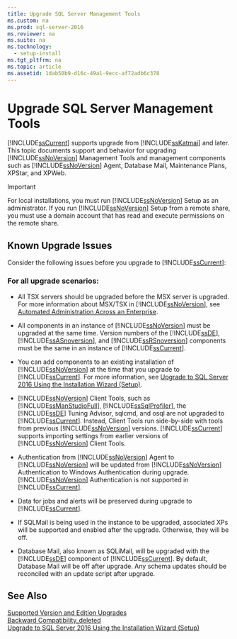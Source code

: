 ```yaml
---
title: Upgrade SQL Server Management Tools
ms.custom: na
ms.prod: sql-server-2016
ms.reviewer: na
ms.suite: na
ms.technology: 
  - setup-install
ms.tgt_pltfrm: na
ms.topic: article
ms.assetid: 1dab50b9-d16c-49a1-9ecc-af72adb6c378
---
```

# Upgrade SQL Server Management Tools
  [!INCLUDE[ssCurrent](../../Token/Other/ssCurrent_md.md)] supports upgrade from [!INCLUDE[ssKatmai](../../Token/Other/ssKatmai_md.md)] and later. This topic documents support and behavior for upgrading [!INCLUDE[ssNoVersion](../../Token/Other/ssNoVersion_md.md)] Management Tools and management components such as [!INCLUDE[ssNoVersion](../../Token/Other/ssNoVersion_md.md)] Agent, Database Mail, Maintenance Plans, XPStar, and XPWeb.  
  
> [!IMPORTANT]  
>  For local installations, you must run [!INCLUDE[ssNoVersion](../../Token/Other/ssNoVersion_md.md)] Setup as an administrator. If you run [!INCLUDE[ssNoVersion](../../Token/Other/ssNoVersion_md.md)] Setup from a remote share, you must use a domain account that has read and execute permissions on the remote share.  
  
## Known Upgrade Issues  
 Consider the following issues before you upgrade to [!INCLUDE[ssCurrent](../../Token/Other/ssCurrent_md.md)]:  
  
### For all upgrade scenarios:  
  
-   All TSX servers should be upgraded before the MSX server is upgraded. For more information about MSX\/TSX in [!INCLUDE[ssNoVersion](../../Token/Other/ssNoVersion_md.md)], see [Automated Administration Across an Enterprise](../Topic/Automated%20Administration%20Across%20an%20Enterprise.md).  
  
-   All components in an instance of [!INCLUDE[ssNoVersion](../../Token/Other/ssNoVersion_md.md)] must be upgraded at the same time. Version numbers of the [!INCLUDE[ssDE](../../Token/Other/ssDE_md.md)], [!INCLUDE[ssASnoversion](../../Token/Other/ssASnoversion_md.md)], and [!INCLUDE[ssRSnoversion](../../Token/Other/ssRSnoversion_md.md)] components must be the same in an instance of [!INCLUDE[ssCurrent](../../Token/Other/ssCurrent_md.md)].  
  
-   You can add components to an existing installation of [!INCLUDE[ssNoVersion](../../Token/Other/ssNoVersion_md.md)] at the time that you upgrade to [!INCLUDE[ssCurrent](../../Token/Other/ssCurrent_md.md)]. For more information, see [Upgrade to SQL Server 2016 Using the Installation Wizard &#40;Setup&#41;](../../Topics/TopicNameNotContainA/Upgrade-to-SQL-Server-2016-Using-the-Installation-Wizard--Setup-.md).  
  
-   [!INCLUDE[ssNoVersion](../../Token/Other/ssNoVersion_md.md)] Client Tools, such as [!INCLUDE[ssManStudioFull](../../Token/Other/ssManStudioFull_md.md)], [!INCLUDE[ssSqlProfiler](../../Token/Other/ssSqlProfiler_md.md)], the [!INCLUDE[ssDE](../../Token/Other/ssDE_md.md)] Tuning Advisor, sqlcmd, and osql are not upgraded to [!INCLUDE[ssCurrent](../../Token/Other/ssCurrent_md.md)]. Instead, Client Tools run side\-by\-side with tools from previous [!INCLUDE[ssNoVersion](../../Token/Other/ssNoVersion_md.md)] versions. [!INCLUDE[ssCurrent](../../Token/Other/ssCurrent_md.md)] supports importing settings from earlier versions of [!INCLUDE[ssNoVersion](../../Token/Other/ssNoVersion_md.md)] Client Tools.  
  
-   Authentication from [!INCLUDE[ssNoVersion](../../Token/Other/ssNoVersion_md.md)] Agent to [!INCLUDE[ssNoVersion](../../Token/Other/ssNoVersion_md.md)] will be updated from [!INCLUDE[ssNoVersion](../../Token/Other/ssNoVersion_md.md)] Authentication to Windows Authentication during upgrade. [!INCLUDE[ssNoVersion](../../Token/Other/ssNoVersion_md.md)] Authentication is not supported in [!INCLUDE[ssCurrent](../../Token/Other/ssCurrent_md.md)].  
  
-   Data for jobs and alerts will be preserved during upgrade to [!INCLUDE[ssCurrent](../../Token/Other/ssCurrent_md.md)].  
  
-   If SQLMail is being used in the instance to be upgraded, associated XPs will be supported and enabled after the upgrade. Otherwise, they will be off.  
  
-   Database Mail, also known as SQLiMail, will be upgraded with the [!INCLUDE[ssDE](../../Token/Other/ssDE_md.md)] component of [!INCLUDE[ssCurrent](../../Token/Other/ssCurrent_md.md)]. By default, Database Mail will be off after upgrade. Any schema updates should be reconciled with an update script after upgrade.  
  
## See Also  
 [Supported Version and Edition Upgrades](../../Topics/TopicNameNotContainA/Supported-Version-and-Edition-Upgrades.md)   
 [Backward Compatibility_deleted](../Topic/Backward%20Compatibility_deleted.md)   
 [Upgrade to SQL Server 2016 Using the Installation Wizard &#40;Setup&#41;](../../Topics/TopicNameNotContainA/Upgrade-to-SQL-Server-2016-Using-the-Installation-Wizard--Setup-.md)  
  
  